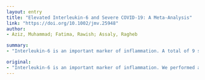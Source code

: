 ```yaml
---
layout: entry
title: "Elevated Interleukin-6 and Severe COVID-19: A Meta-Analysis"
link: "https://doi.org/10.1002/jmv.25948"
author:
- Aziz, Muhammad; Fatima, Rawish; Assaly, Ragheb

summary:
- "Interleukin-6 is an important marker of inflammation. A total of 9 studies were included in the systematic review and meta-analysis. Patients with severe COVID-19 had a significantly higher serum IL-6 levels compared to non-severe patients. Clinicals should use this as a potential marker to recognize severe disease. It should be incorporated in a scoring system along with other inflammatory markers to risk stratify the patients for early recognition of severe disease-2019."

original:
- "Interleukin-6 is an important marker of inflammation. We performed a systematic review and meta-analysis to demonstrate the association of elevated IL-6 with severe Coronavirus disease-2019 (COVID-19). A total of 9 studies were included in the systematic review and meta-analysis. Patients with severe COVID-19 had a significantly higher serum IL-6 levels compared to non-severe patients (mean difference (MD): 38.6 pg/mL, 95% CI: 24.3 - 52.9 pg/mL, p <0.001, I2 = 98.5%). On meta-regression, increasing mean IL-6 level was associated with increased mortality in patients (Coefficient (Q): 0.01, 95% CI: 0.01-0.03, p = 0.03). Given the association of elevated IL-6 with severe COVID-19 and mortality, clinicians should use this as a potential marker to recognize severe disease. IL-6 should be incorporated in a scoring system along with other inflammatory markers to risk stratify the patients for early recognition of severe disease. Our study should encourage researchers to conduct trial evaluating Anti IL-6 antibodies such as Tocilizumab to assess the efficacy in patients with severe COVID-19. This article is protected by copyright. All rights reserved."
---
```


